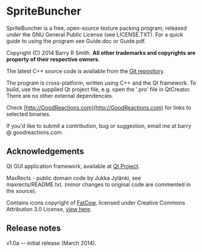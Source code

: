 SpriteBuncher
=============

SpriteBuncher is a free, open-source texture packing program, released under the
GNU General Public License (see LICENSE.TXT). For a quick guide to using the
program see Guide.doc or Guide.pdf.

Copyright (C) 2014 Barry R Smith. **All other trademarks and copyrights are property
of their respective owners**.

The latest C++ source code is available from the [Git repository](https://github.com/bazgt/SpriteBuncher).

The program is cross-platform, written using C++ and the Qt framework. To build,
use the supplied Qt project file, e.g. open the '.pro' file in QtCreator. There
are no other external dependencies. 

Check [http://GoodReactions.com](http://GoodReactions.com) for links to selected binaries.

If you'd like to submit a contribution, bug or suggestion, email me at barry @ 
goodreactions.com.

Acknowledgements
----------------

Qt GUI application framework, available at [Qt Project](http://qt-project.org).

MaxRects - public domain code by Jukka Jylänki, see maxrects/README.txt.
  (minor changes to original code are commented in the source).

Contains icons copyright of [FatCow](http://www.fatcow.com/), licensed under Creative
Commons Attribution 3.0 License, [view here](http://creativecommons.org/licenses/by/3.0/us).

Release notes
-------------

v1.0a -- initial release (March 2014).

